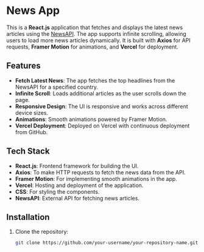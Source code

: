 # News App

This is a **React.js** application that fetches and displays the latest news articles using the [NewsAPI](https://newsapi.org/). The app supports infinite scrolling, allowing users to load more news articles dynamically. It is built with **Axios** for API requests, **Framer Motion** for animations, and **Vercel** for deployment.

## Features

- **Fetch Latest News**: The app fetches the top headlines from the NewsAPI for a specified country.
- **Infinite Scroll**: Loads additional articles as the user scrolls down the page.
- **Responsive Design**: The UI is responsive and works across different device sizes.
- **Animations**: Smooth animations powered by Framer Motion.
- **Vercel Deployment**: Deployed on Vercel with continuous deployment from GitHub.

## Tech Stack

- **React.js**: Frontend framework for building the UI.
- **Axios**: To make HTTP requests to fetch the news data from the API.
- **Framer Motion**: For implementing smooth animations in the app.
- **Vercel**: Hosting and deployment of the application.
- **CSS**: For styling the components.
- **NewsAPI**: External API for fetching news articles.

## Installation

1. Clone the repository:
   ```bash
   git clone https://github.com/your-username/your-repository-name.git

